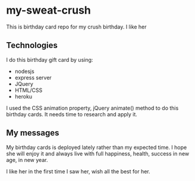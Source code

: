 # my-sweat-crush

This is birthday card repo for my crush birthday. I like her

## Technologies

I do this birthday gift card by using:

* nodesjs
* express server
* JQuery
* HTML/CSS
* heroku

I used the CSS animation property, jQuery animate() method to do this birthday cards. It needs time to research and apply it.

## My messages

My birthday cards is deployed lately rather than my expected time. I hope she will enjoy it and always live with full happiness, health, success in new age, in new year.

I like her in the first time I saw her, wish all the best for her.